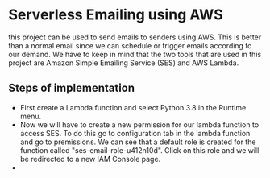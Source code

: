 # Serverless Emailing using AWS

this project can be used to send emails to senders using AWS. This is better than a normal email since we can schedule or trigger emails according to our demand. We have to keep in mind that the two tools that are used in this project are Amazon Simple Emailing Service (SES) and AWS Lambda.

## Steps of implementation
- First create a Lambda function and select Python 3.8 in the Runtime menu. 
- Now we will have to create a new permission for our lambda function to access SES. To do this go to configuration tab in the lambda function and go to premissions. We can see that a default role is created for the function called "ses-email-role-u412n10d". Click on this role and we will be redirected to a new IAM Console page.
- 
